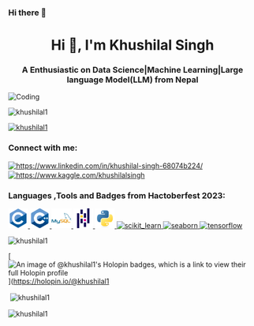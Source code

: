 ### Hi there 👋

<!--
**khushilal1/khushilal1** is a ✨ _special_ ✨ repository because its `README.md` (this file) appears on your GitHub profile.

Here are some ideas to get you started:

- 🔭 I’m currently working on ...
- 🌱 I’m currently learning ...
- 👯 I’m looking to collaborate on ...
- 🤔 I’m looking for help with ...
- 💬 Ask me about ...
- 📫 How to reach me: ...
- 😄 Pronouns: ...
- ⚡ Fun fact: ...
-->


<h1 align="center">Hi 👋, I'm Khushilal Singh</h1>
<h3 align="center">A Enthusiastic on Data Science|Machine Learning|Large language Model(LLM)  from Nepal</h3>




<p align="left"> <img src="https://cdn.dribbble.com/users/1162077/screenshots/3848914/programmer.gif" alt="Coding" width="400" /> </p>

<p align="left"> <img src="https://komarev.com/ghpvc/?username=khushilal1&label=Profile%20views&color=0e75b6&style=flat" alt="khushilal1" /> </p>

<p align="left"> <a href="https://github.com/ryo-ma/github-profile-trophy"><img src="https://github-profile-trophy.vercel.app/?username=khushilal1" alt="khushilal1" /></a> </p>

<h3 align="left">Connect with me:</h3>
<p align="left">
<a href="https://linkedin.com/in/https://www.linkedin.com/in/khushilal-singh-68074b224/" target="blank"><img align="center" src="https://raw.githubusercontent.com/rahuldkjain/github-profile-readme-generator/master/src/images/icons/Social/linked-in-alt.svg" alt="https://www.linkedin.com/in/khushilal-singh-68074b224/" height="30" width="40" /></a>
<a href="https://kaggle.com/https://www.kaggle.com/khushilalsingh" target="blank"><img align="center" src="https://raw.githubusercontent.com/rahuldkjain/github-profile-readme-generator/master/src/images/icons/Social/kaggle.svg" alt="https://www.kaggle.com/khushilalsingh" height="30" width="40" /></a>
</p>




<h3 align="left">Languages ,Tools and Badges from Hactoberfest 2023:</h3>
<p align="left"> <a href="https://www.cprogramming.com/" target="_blank" rel="noreferrer"> <img src="https://raw.githubusercontent.com/devicons/devicon/master/icons/c/c-original.svg" alt="c" width="40" height="40"/> </a> <a href="https://www.w3schools.com/cpp/" target="_blank" rel="noreferrer"> <img src="https://raw.githubusercontent.com/devicons/devicon/master/icons/cplusplus/cplusplus-original.svg" alt="cplusplus" width="40" height="40"/> </a> <a href="https://www.mysql.com/" target="_blank" rel="noreferrer"> <img src="https://raw.githubusercontent.com/devicons/devicon/master/icons/mysql/mysql-original-wordmark.svg" alt="mysql" width="40" height="40"/> </a> <a href="https://pandas.pydata.org/" target="_blank" rel="noreferrer"> <img src="https://raw.githubusercontent.com/devicons/devicon/2ae2a900d2f041da66e950e4d48052658d850630/icons/pandas/pandas-original.svg" alt="pandas" width="40" height="40"/> </a> <a href="https://www.python.org" target="_blank" rel="noreferrer"> <img src="https://raw.githubusercontent.com/devicons/devicon/master/icons/python/python-original.svg" alt="python" width="40" height="40"/> </a> <a href="https://scikit-learn.org/" target="_blank" rel="noreferrer"> <img src="https://upload.wikimedia.org/wikipedia/commons/0/05/Scikit_learn_logo_small.svg" alt="scikit_learn" width="40" height="40"/> </a> <a href="https://seaborn.pydata.org/" target="_blank" rel="noreferrer"> <img src="https://seaborn.pydata.org/_images/logo-mark-lightbg.svg" alt="seaborn" width="40" height="40"/> </a> <a href="https://www.tensorflow.org" target="_blank" rel="noreferrer"> <img src="https://www.vectorlogo.zone/logos/tensorflow/tensorflow-icon.svg" alt="tensorflow" width="40" height="40"/> </a> </p>

<p><img align="left" src="https://github-readme-stats.vercel.app/api/top-langs?username=khushilal1&show_icons=true&locale=en&layout=compact" alt="khushilal1" /> <br>

</p>

  [![An image of @khushilal1's Holopin badges, which is a link to view their full Holopin profile](https://holopin.me/khushilal1)](https://holopin.io/@khushilal1





<p>&nbsp;<img align="center" src="https://github-readme-stats.vercel.app/api?username=khushilal1&show_icons=true&locale=en" alt="khushilal1" /></p>


<p><img align="center" src="https://github-readme-streak-stats.herokuapp.com/?user=khushilal1&" alt="khushilal1" /></p>









